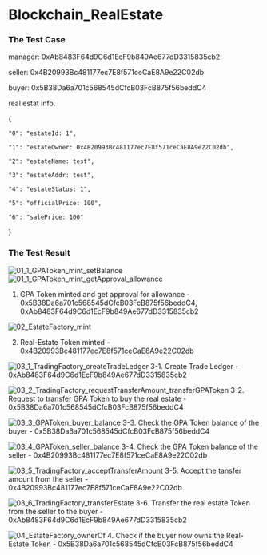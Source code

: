 # Blockchain_RealEstate

### The Test Case ###

manager: 0xAb8483F64d9C6d1EcF9b849Ae677dD3315835cb2  

seller: 0x4B20993Bc481177ec7E8f571ceCaE8A9e22C02db  

buyer: 0x5B38Da6a701c568545dCfcB03FcB875f56beddC4  


real estat info.  

{  

	"0": "estateId: 1",  
	
	"1": "estateOwner: 0x4B20993Bc481177ec7E8f571ceCaE8A9e22C02db",  
	
	"2": "estateName: test",  
	
	"3": "estateAddr: test",  
	
	"4": "estateStatus: 1",  
	
	"5": "officialPrice: 100",  
	
	"6": "salePrice: 100"  
	
}  


### The Test Result ###

![01_1_GPAToken_mint_setBalance](https://user-images.githubusercontent.com/42527020/190063828-aa620fc2-c409-4e97-8b1b-6be22becbee0.png)
![01_1_GPAToken_mint_getApproval_allowance](https://user-images.githubusercontent.com/42527020/190063800-4da131b5-ca67-4d3a-93f9-59dea0826250.png)  

1. GPA Token minted and get approval for allowance - 0x5B38Da6a701c568545dCfcB03FcB875f56beddC4, 0xAb8483F64d9C6d1EcF9b849Ae677dD3315835cb2  

  
    
    



![02_EstateFactory_mint](https://user-images.githubusercontent.com/42527020/190063881-3f0f3d52-b3c0-42d3-9a6e-d31a5abbfaf0.png)  

2. Real-Estate Token minted - 0x4B20993Bc481177ec7E8f571ceCaE8A9e22C02db  

  
    
    



![03_1_TradingFactory_createTradeLedger](https://user-images.githubusercontent.com/42527020/190063903-7f3320d3-5202-472b-a2b9-17bbbf966912.png)
3-1. Create Trade Ledger - 0xAb8483F64d9C6d1EcF9b849Ae677dD3315835cb2


![03_2_TradingFactory_requestTransferAmount_transferGPAToken](https://user-images.githubusercontent.com/42527020/190063931-25405bd4-126a-4b9e-9062-564f7d28ef9f.png)
3-2. Request to transfer GPA Token to buy the real estate - 0x5B38Da6a701c568545dCfcB03FcB875f56beddC4


![03_3_GPAToken_buyer_balance](https://user-images.githubusercontent.com/42527020/190063948-9a44a175-3813-434f-be4a-7b4cdfe63a45.png)
3-3. Check the GPA Token balance of the buyer - 0x5B38Da6a701c568545dCfcB03FcB875f56beddC4


![03_4_GPAToken_seller_balance](https://user-images.githubusercontent.com/42527020/190063987-63611960-16be-4e1a-a783-2e53e254ca89.png)
3-4. Check the GPA Token balance of the seller - 0x4B20993Bc481177ec7E8f571ceCaE8A9e22C02db


![03_5_TradingFactory_acceptTransferAmount](https://user-images.githubusercontent.com/42527020/190064007-ec6d074c-9699-42e4-8491-125b31967499.png)
3-5. Accept the tansfer amount from the seller - 0x4B20993Bc481177ec7E8f571ceCaE8A9e22C02db


![03_6_TradingFactory_transferEstate](https://user-images.githubusercontent.com/42527020/190064021-48dfc11d-bae3-4d35-a366-f290880fe5dc.png)
3-6. Transfer the real estate Token from the seller to the buyer - 0xAb8483F64d9C6d1EcF9b849Ae677dD3315835cb2


![04_EstateFactory_ownerOf](https://user-images.githubusercontent.com/42527020/190064037-80228f69-964b-454e-8a87-1f675081a038.png)
4. Check if the buyer now owns the Real-Estate Token - 0x5B38Da6a701c568545dCfcB03FcB875f56beddC4

